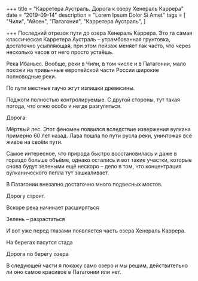 +++
title = "Карретера Аустраль. Дорога к озеру Хенераль Каррера"
date = "2019-09-14"
description = "Lorem Ipsum Dolor Si Amet"
tags = [
    "Чили",
    "Айсен",
    "Патагония",
    "Карретера Аустраль",
]

+++
Последний отрезок пути до озера Хенераль Каррера. Это та самая классическая Карретера Аустраль – утрамбованная грунтовка, достаточно усыпляющая, при этом пейзаж меняет так часто, что через несколько часов от него просто устаёшь.


Река Ибаньес. Вообще, реки в Чили, в том числе и в Патагонии, мало похожи на привычные европейской части России широкие полноводные реки.





По пути местные гаучо жгут излишки древесины.




Поджоги полностью контролируемые. С другой стороны, тут такая погода, что огню особо и негде разгуляться.




Дорога:



Мёртвый лес. Этот феномен появился вследствие извержения вулкана примерно 60 лет назад. Лава пошла по пути русла реки, уничтожая всё живое на своём пути.


Самое интересное, что природа быстро восстановилась и даже в гораздо больше объёме, однако остались и вот такие участки, которые снова будут зелеными ещё нескоро – дело в том, что концентрация вулканического пепла тут зашкаливает.



В Патагонии внезапно достаточно много подвесных мостов.


Дорогу строят.







Вскоре река начинает расширяться


Зелень – разрастаться


И вот уже перед глазами появляется часть озера Хенераль Каррера.


На берегах пасутся стада


Дорога по берегу озера


В следующей части я покажу само озеро и мы решим, действительно ли оно самое красивое в Патагонии или нет.
